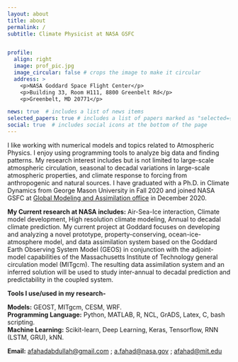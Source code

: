 ```yaml
---
layout: about
title: about
permalink: /
subtitle: Climate Physicist at NASA GSFC


profile:
  align: right
  image: prof_pic.jpg
  image_circular: false # crops the image to make it circular
  address: >
    <p>NASA Goddard Space Flight Center</p>
    <p>Building 33, Room H111, 8800 Greenbelt Rd</p>
    <p>Greenbelt, MD 20771</p>

news: true  # includes a list of news items
selected_papers: true # includes a list of papers marked as "selected={true}"
social: true  # includes social icons at the bottom of the page
---
```


I like working with numerical models and topics related to Atmospheric Physics. I enjoy using programming tools to analyze big data and finding patterns. My research interest includes but is not limited to large-scale atmospheric circulation, seasonal to decadal variations in large-scale atmospheric properties, and climate response to forcing from anthropogenic and natural sources. I have graduated with a Ph.D. in Climate Dynamics from George Mason University in Fall 2020 and joined NASA GSFC at [Global Modeling and Assimilation office](https://gmao.gsfc.nasa.gov/) in December 2020.

**My Current research at NASA includes:** Air-Sea-Ice interaction, Climate model development, High resolution climate modeling, Annual to decadal climate prediction. My current project at Goddard focuses on developing and analyzing a novel prototype, property-conserving, ocean-ice-atmosphere model, and data assimilation system based on the Goddard Earth Observing System Model (GEOS) in conjunction with the adjoint-model capabilities of the Massachusetts Institute of Technology general circulation model (MITgcm). The resulting data assimilation system and an inferred solution will be used to study inter-annual to decadal prediction and predictability in the coupled system.

**Tools I use/used in my research-**

**Models:** GEOST, MITgcm, CESM, WRF.  
**Programming Language:** Python, MATLAB, R, NCL, GrADS, Latex, C, bash scripting.  
**Machine Learning:** Scikit-learn, Deep Learning, Keras, Tensorflow, RNN (LSTM, GRU), kNN.  


**Email:** afahadabdullah@gmail.com ; a.fahad@nasa.gov ; afahad@mit.edu


<!--
Link to your social media connections, too. This theme is set up to use [Font Awesome icons](http://fortawesome.github.io/Font-Awesome/) and [Academicons](https://jpswalsh.github.io/academicons/), like the ones below. Add your Facebook, Twitter, LinkedIn, Google Scholar, or just disable all of them. -->
